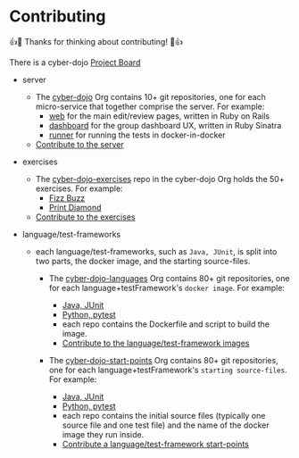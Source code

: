 
# Contributing

:+1::tada: Thanks for thinking about contributing! :tada::+1:

There is a cyber-dojo [Project Board](https://github.com/orgs/cyber-dojo/projects/3/views/1)  

- server
  - The [cyber-dojo](https://github.com/cyber-dojo) Org contains 10+ git repositories, one for each micro-service that together comprise the server. For example:
    - [web](https://github.com/cyber-dojo/web) for the main edit/review pages, written in Ruby on Rails
    - [dashboard](https://github.com/cyber-dojo/dashboard) for the group dashboard UX, written in Ruby Sinatra
    - [runner](https://github.com/cyber-dojo/runner) for running the tests in docker-in-docker 
  - [Contribute to the server](https://github.com/cyber-dojo/cyber-dojo/blob/master/docs/how-to-contribute-to-server.md)

- exercises
  - The [cyber-dojo-exercises](https://github.com/cyber-dojo/exercises-start-points) repo in the cyber-dojo Org holds the 50+ exercises. For example:
    - [Fizz Buzz](https://github.com/cyber-dojo/exercises-start-points/tree/main/start-points/Fizz_Buzz)
    - [Print Diamond](https://github.com/cyber-dojo/exercises-start-points/tree/main/start-points/Print_Diamond)
  - [Contribute to the exercises](https://github.com/cyber-dojo/exercises-start-points/blob/main/docs/contributing.md)

- language/test-frameworks
  - each language/test-frameworks, such as `Java, JUnit`, is split into two parts, the docker image, and the starting source-files.
    - The [cyber-dojo-languages](https://github.com/cyber-dojo-languages) Org contains 80+ git repositories, one for each language+testFramework's `docker image`. For example:
      - [Java, JUnit](https://github.com/cyber-dojo-languages/java-junit)
      - [Python, pytest](https://github.com/cyber-dojo-languages/python-pytest)
      - each repo contains the Dockerfile and script to build the image.
      - [Contribute to the language/test-framework images](https://github.com/cyber-dojo/cyber-dojo/blob/master/docs/how-to-contribute-to-languages.md)
 
    - The [cyber-dojo-start-points](https://github.com/cyber-dojo-start-points) Org contains 80+ git repositories, one for each language+testFramework's `starting source-files`. For example:
      - [Java, JUnit](https://github.com/cyber-dojo-start-points/java-junit)
      - [Python, pytest](https://github.com/cyber-dojo-start-points/python-pytest)
      - each repo contains the initial source files (typically one source file and one test file) and the name of the docker image they run inside.
      - [Contribute a language/test-framework start-points](https://github.com/cyber-dojo/cyber-dojo/blob/master/docs/how-to-contribute-to-start-points.md)

